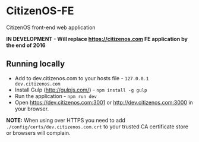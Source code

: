 # CitizenOS-FE
CitizenOS front-end web application

**IN DEVELOPMENT - Will replace https://citizenos.com FE application by the end of 2016**

## Running locally

* Add to dev.citizenos.com to your hosts file - `127.0.0.1 dev.citizenos.com`
* Install Gulp (http://gulpjs.com/) - `npm install -g gulp`
* Run the application - `npm run dev`
* Open https://dev.citizenos.com:3001 or http://dev.citizenos.com:3000 in your browser.

**NOTE:** When using over HTTPS you need to add `./config/certs/dev.citizenos.com.crt` to your trusted CA certificate store or browsers will complain.

